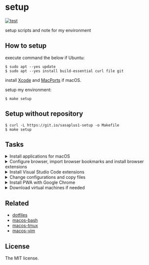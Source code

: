 # setup

[![test](https://github.com/sasaplus1/setup/workflows/test/badge.svg)](https://github.com/sasaplus1/setup/actions?query=workflow%3Atest)

setup scripts and note for my environment

## How to setup

execute command the below if Ubuntu:

```console
$ sudo apt --yes update
$ sudo apt --yes install build-essential curl file git
```

install [Xcode](https://apps.apple.com/jp/app/xcode/id497799835) and [MacPorts](https://www.macports.org/) if macOS.

setup my environment:

```console
$ make setup
```

## Setup without repository

```console
$ curl -L https://git.io/sasaplus1-setup -o Makefile
$ make setup
```

## Tasks

<details>

<summary>Install applications for macOS</summary>

- [ ] [Alfred](https://www.alfredapp.com/)
- [ ] [Android SDK Platform-Tools](https://developer.android.com/studio/releases/platform-tools)
- [ ] [Bitwarden](https://bitwarden.com/)
- [ ] [Docker Desktop](https://www.docker.com/products/docker-desktop)
- [ ] [Firefox](https://www.mozilla.org/firefox/new/)
- [ ] [Firefox Developer Edition](https://www.mozilla.org/firefox/developer/)
- [ ] [Google Chrome](https://www.google.com/chrome/)
- [ ] [Google Chrome Canary](https://www.google.com/chrome/canary/)
- [ ] [Kap](https://getkap.co/)
- [ ] [ngrok](https://ngrok.com/)
- [ ] [Rectangle](https://rectangleapp.com/)
- [ ] [Safari Technology Preview](https://developer.apple.com/safari/technology-preview/)
- [ ] [Sketch](https://www.sketch.com/)
- [ ] [Skitch](https://evernote.com/products/skitch)
- [ ] [Vagrant](https://www.vagrantup.com/)
- [ ] [VirtualBox](https://www.virtualbox.org/)
- [ ] [Visual Studio Code](https://code.visualstudio.com/)

</details>

<details>

<summary>Configure browser, import browser bookmarks and install browser extensions</summary>

- [ ] Firefox Configurations
- [ ] Chrome Configurations
- [ ] Firefox bookmarks
- [ ] Chrome bookmarks
- Firefox addons
    - [ ] [Bitwarden](https://addons.mozilla.org/ja/firefox/addon/bitwarden-password-manager/)
    - [ ] [Firefox Multi-Account Containers](https://addons.mozilla.org/ja/firefox/addon/multi-account-containers/)
    - [ ] [Mouse Dictionry](https://addons.mozilla.org/ja/firefox/addon/mousedictionary/)
    - [ ] [OctoLinker](https://addons.mozilla.org/ja/firefox/addon/octolinker/)
    - [ ] [Simple Translate](https://addons.mozilla.org/ja/firefox/addon/simple-translate/)
    - [ ] [Switch Container](https://addons.mozilla.org/ja/firefox/addon/switch-container/)
- Chrome extensions
    - [ ] [Google Analytics Debugger](https://chrome.google.com/webstore/detail/google-analytics-debugger/jnkmfdileelhofjcijamephohjechhna)
    - [ ] [ChromeLens](https://chrome.google.com/webstore/detail/chromelens/idikgljglpfilbhaboonnpnnincjhjkd)
    - [ ] [Google 翻訳](https://chrome.google.com/webstore/detail/google-translate/aapbdbdomjkkjkaonfhkkikfgjllcleb)
    - [ ] [LTTM](https://chrome.google.com/webstore/detail/lttm/jdidcgkdggndpodjbipodfefnpgjooeh)
    - [ ] [ModHeader](https://chrome.google.com/webstore/detail/modheader/idgpnmonknjnojddfkpgkljpfnnfcklj)
    - [ ] [OctoLinker](https://chrome.google.com/webstore/detail/octolinker/jlmafbaeoofdegohdhinkhilhclaklkp)
    - [ ] [Proxy Helper](https://chrome.google.com/webstore/detail/proxy-helper/mnloefcpaepkpmhaoipjkpikbnkmbnic)
    - [ ] [Proxy SwitchyOmega](https://chrome.google.com/webstore/detail/proxy-switchyomega/padekgcemlokbadohgkifijomclgjgif)
    - [ ] [React Developer Tools](https://chrome.google.com/webstore/detail/react-developer-tools/fmkadmapgofadopljbjfkapdkoienihi)
    - [ ] [Redux DevTools](https://chrome.google.com/webstore/detail/redux-devtools/lmhkpmbekcpmknklioeibfkpmmfibljd)
    - [ ] [Web Vitals](https://chrome.google.com/webstore/detail/web-vitals/ahfhijdlegdabablpippeagghigmibma)

</details>

<details>

<summary>Install Visual Studio Code extensions</summary>

- [ ] [Quit Control for VSCode](https://marketplace.visualstudio.com/items?itemName=artdiniz.quitcontrol-vscode)

</details>

<details>

<summary>Change configurations and copy files</summary>

- [ ] System Preferences
- [ ] Set `キーボード => ユーザ辞書`
- [ ] Copy `~/.ssh/config`
- [ ] Copy `$HOME` files

</details>

<details>

<summary>Install PWA with Google Chrome</summary>

- [Amazon Music](https://music.amazon.co.jp/)
- [SoundCloud](https://soundcloud.com/)
- [YouTube Music](https://music.youtube.com/)

</details>

<details>

<summary>Download virtual machines if needed</summary>

- [Virtual Machines](https://developer.microsoft.com/en-us/microsoft-edge/tools/vms/)
    - [(ja)](https://developer.microsoft.com/ja-jp/microsoft-edge/tools/vms/)

</details>

## Related

- [dotfiles](https://github.com/sasaplus1/dotfiles)
- [macos-bash](https://github.com/sasaplus1/macos-bash)
- [macos-tmux](https://github.com/sasaplus1/macos-tmux)
- [macos-vim](https://github.com/sasaplus1/macos-vim)

## License

The MIT license.
